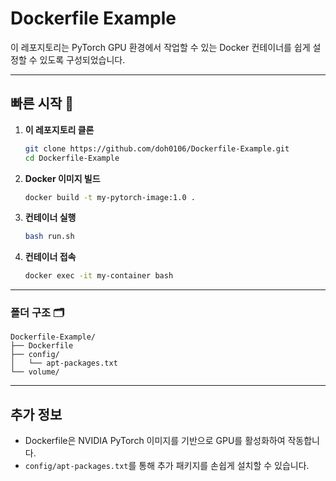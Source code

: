 # Dockerfile Example

이 레포지토리는 PyTorch GPU 환경에서 작업할 수 있는 Docker 컨테이너를 쉽게 설정할 수 있도록 구성되었습니다.

---

## 빠른 시작 🚀

1. **이 레포지토리 클론**
   ```bash
   git clone https://github.com/doh0106/Dockerfile-Example.git
   cd Dockerfile-Example
   ```

2. **Docker 이미지 빌드**
   ```bash
   docker build -t my-pytorch-image:1.0 .
   ```

3. **컨테이너 실행**
   ```bash
   bash run.sh
   ```

4. **컨테이너 접속**
   ```bash
   docker exec -it my-container bash
   ```

---

### 폴더 구조 🗂️

```
Dockerfile-Example/
├── Dockerfile
├── config/
│   └── apt-packages.txt
└── volume/
```

---

## 추가 정보

- Dockerfile은 NVIDIA PyTorch 이미지를 기반으로 GPU를 활성화하여 작동합니다.
- `config/apt-packages.txt`를 통해 추가 패키지를 손쉽게 설치할 수 있습니다.
